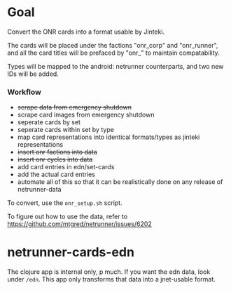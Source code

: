 # Goal

Convert the ONR cards into a format usable by Jinteki. 

The cards will be placed under the factions "onr_corp" and "onr_runner", and all the card titles will be prefaced by "onr_" to maintain compatability.

Types will be mapped to the android: netrunner counterparts, and two new IDs will be added.

### Workflow

* ~~scrape data from emergency shutdown~~
* scrape card images from emergency shutdown
* seperate cards by set
* seperate cards within set by type
* map card representations into identical formats/types as jinteki representations
* ~~insert onr factions into data~~
* ~~insert onr cycles into data~~
* add card entries in edn/set-cards
* add the actual card entries 
* automate all of this so that it can be realistically done on any release of netrunner-data

To convert, use the `onr_setup.sh` script.

To figure out how to use the data, refer to https://github.com/mtgred/netrunner/issues/6202

# netrunner-cards-edn

The clojure app is internal only, p much. If you want the edn data, look under `/edn`.
This app only transforms that data into a jnet-usable format.
